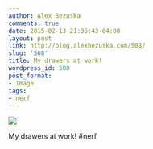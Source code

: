 ```yaml
---
author: Alex Bezuska
comments: true
date: 2015-02-13 21:36:43-04:00
layout: post
link: http://blog.alexbezuska.com/508/
slug: '508'
title: My drawers at work!
wordpress_id: 508
post_format:
- Image
tags:
- nerf
---
```


![](/images/2015/02/tumblr_njqc18MTz21u11b0ro1_1280.jpg)

My drawers at work! #nerf
